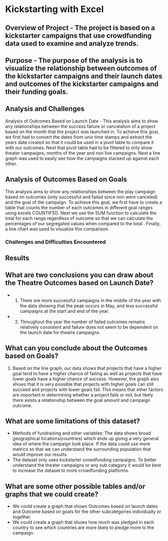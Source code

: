 # Kickstarting with Excel

## Overview of Project - The project is based on a kickstarter campaigns that use crowdfunding data used to examine and analyze trends.

## Purpose - The purpose of the analysis is to visualize the relationship between outcomes of the kickstarter campaigns and their launch dates and outcomes of the kickstarter campaigns and their funding goals.

## Analysis and Challenges

Analysis of Outcomes Based on Launch Date - This analysis aims to show any relationships between the success failure or cancelation of a project based on the month that the project was launched in. To achieve this goal, we first had to convert the dates from unix time stamps and extract the years date created so that it could be used in a pivot table to compare it with our outcomes. Next that pivot table had to be filtered to only show theater campaigns, months of the year and non live campaigns. Next a line graph was used to easily see how the campaigns stacked up against each other.


## Analysis of Outcomes Based on Goals 
This analysis aims to show any relationships between the play campaign based on outcomes (only successful and failed since non were canceled) and the goal of the campaign. To achieve this goal, we first have to create a table that counts the number of each outcomes in different goal ranges using excels COUNTIFS(). Next we use the SUM function to calculate the total for each range regardless of outcome so that we can calculate the percentages of our segregated values when compared to the total . Finally, a line chart was used to visualize this comparison.

### Challenges and Difficulties Encountered

## Results

## What are two conclusions you can draw about the Theatre Outcomes based on Launch Date?
- 1. There are more successful campaigns in the middle of the year with the data showing that the peak occurs in May, and less successful campaigns at the start and end of the year.

- 2. Throughout the year the number of failed outcomes remains relatively consistent and failure does not seem to be dependent on the launch date for theatre campaigns.
 

##  What can you conclude about the Outcomes based on Goals?
1. Based on the line graph, our data shows that projects that have a higher goal tend to have a higher chance of failing as well as projects that have lower goals have a higher chance of success. However, the graph also shows that it is very possible that projects with higher goals can still succeed and projects with lower goals fail. This means that other factors are important in determining whether a project fails or not, but likely there exists a relationship between the goal amount and campaign outcome.


## What are some limitations of this dataset?
 -  Methods of fundraising and other variables: The data shows broad geographical locations(countries) which ends up giving a very general idea of where the campaign took place. If the data could use more metrics so that we can understand the surrounding population that would improve our results. 
 -  The dataset only uses kickstarter crowdfunding campaigns. To better understand the theater campaigns or any sub category it would be best to increase the dataset to more crowdfunding platforms.


## What are some other possible tables and/or graphs that we could create?
-  We could create a graph that shows Outcomes based on launch dates and Outcome based on goals for the other subcategories individually or together.
-  We could create a graph that shows how much was pledged in each country to see which countries are more likely to pledge more to the campaign.
